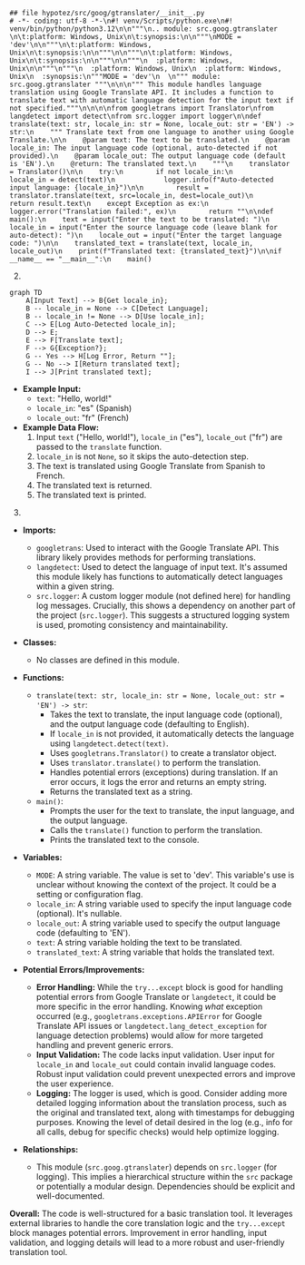 ```
## file hypotez/src/goog/gtranslater/__init__.py
# -*- coding: utf-8 -*-\n#! venv/Scripts/python.exe\n#! venv/bin/python/python3.12\n\n"""\n.. module: src.goog.gtranslater \n\t:platform: Windows, Unix\n\t:synopsis:\n\n"""\nMODE = 'dev'\n\n"""\n\t:platform: Windows, Unix\n\t:synopsis:\n\n"""\n\n"""\n\t:platform: Windows, Unix\n\t:synopsis:\n\n"""\n\n"""\n  :platform: Windows, Unix\n\n"""\n"""\n  :platform: Windows, Unix\n  :platform: Windows, Unix\n  :synopsis:\n"""MODE = 'dev'\n  \n""" module: src.goog.gtranslater """\n\n\n""" This module handles language translation using Google Translate API. It includes a function to translate text with automatic language detection for the input text if not specified."""\n\n\n\nfrom googletrans import Translator\nfrom langdetect import detect\nfrom src.logger import logger\n\ndef translate(text: str, locale_in: str = None, locale_out: str = 'EN') -> str:\n    """ Translate text from one language to another using Google Translate.\n\n    @param text: The text to be translated.\n    @param locale_in: The input language code (optional, auto-detected if not provided).\n    @param locale_out: The output language code (default is 'EN').\n    @return: The translated text.\n    """\n    translator = Translator()\n\n    try:\n        if not locale_in:\n            locale_in = detect(text)\n            logger.info(f"Auto-detected input language: {locale_in}")\n\n        result = translator.translate(text, src=locale_in, dest=locale_out)\n        return result.text\n    except Exception as ex:\n        logger.error("Translation failed:", ex)\n        return ""\n\ndef main():\n    text = input("Enter the text to be translated: ")\n    locale_in = input("Enter the source language code (leave blank for auto-detect): ")\n    locale_out = input("Enter the target language code: ")\n\n    translated_text = translate(text, locale_in, locale_out)\n    print(f"Translated text: {translated_text}")\n\nif __name__ == "__main__":\n    main()
```

2. **<algorithm>**

```mermaid
graph TD
    A[Input Text] --> B{Get locale_in};
    B -- locale_in = None --> C[Detect Language];
    B -- locale_in != None --> D[Use locale_in];
    C --> E[Log Auto-Detected locale_in];
    D --> E;
    E --> F[Translate text];
    F --> G{Exception?};
    G -- Yes --> H[Log Error, Return ""];
    G -- No --> I[Return translated text];
    I --> J[Print translated text];
```

* **Example Input:**
    * `text`: "Hello, world!"
    * `locale_in`: "es" (Spanish)
    * `locale_out`: "fr" (French)
* **Example Data Flow:**
    1. Input `text` ("Hello, world!"), `locale_in` ("es"), `locale_out` ("fr") are passed to the `translate` function.
    2. `locale_in` is not `None`, so it skips the auto-detection step.
    3. The text is translated using Google Translate from Spanish to French.
    4. The translated text is returned.
    5. The translated text is printed.

3. **<explanation>**

* **Imports:**
    * `googletrans`:  Used to interact with the Google Translate API. This library likely provides methods for performing translations.
    * `langdetect`: Used to detect the language of input text. It's assumed this module likely has functions to automatically detect languages within a given string.
    * `src.logger`: A custom logger module (not defined here) for handling log messages.  Crucially, this shows a dependency on another part of the project (`src.logger`). This suggests a structured logging system is used, promoting consistency and maintainability.

* **Classes:**
    * No classes are defined in this module.

* **Functions:**
    * `translate(text: str, locale_in: str = None, locale_out: str = 'EN') -> str`:
        * Takes the text to translate, the input language code (optional), and the output language code (defaulting to English).
        * If `locale_in` is not provided, it automatically detects the language using `langdetect.detect(text)`.
        * Uses `googletrans.Translator()` to create a translator object.
        * Uses `translator.translate()` to perform the translation.
        * Handles potential errors (exceptions) during translation. If an error occurs, it logs the error and returns an empty string.
        * Returns the translated text as a string.
    * `main()`:
        * Prompts the user for the text to translate, the input language, and the output language.
        * Calls the `translate()` function to perform the translation.
        * Prints the translated text to the console.

* **Variables:**
    * `MODE`: A string variable. The value is set to 'dev'.  This variable's use is unclear without knowing the context of the project. It could be a setting or configuration flag.
    * `locale_in`: A string variable used to specify the input language code (optional). It's nullable.
    * `locale_out`: A string variable used to specify the output language code (defaulting to 'EN').
    * `text`: A string variable holding the text to be translated.
    * `translated_text`: A string variable that holds the translated text.

* **Potential Errors/Improvements:**
    * **Error Handling:** While the `try...except` block is good for handling potential errors from Google Translate or `langdetect`, it could be more specific in the error handling.  Knowing *what* exception occurred (e.g., `googletrans.exceptions.APIError` for Google Translate API issues or `langdetect.lang_detect_exception` for language detection problems) would allow for more targeted handling and prevent generic errors.
    * **Input Validation:** The code lacks input validation.  User input for `locale_in` and `locale_out` could contain invalid language codes. Robust input validation could prevent unexpected errors and improve the user experience.
    * **Logging:** The logger is used, which is good. Consider adding more detailed logging information about the translation process, such as the original and translated text, along with timestamps for debugging purposes.  Knowing the level of detail desired in the log (e.g., info for all calls, debug for specific checks) would help optimize logging.

* **Relationships:**
    * This module (`src.goog.gtranslater`) depends on `src.logger` (for logging).  This implies a hierarchical structure within the `src` package or potentially a modular design.  Dependencies should be explicit and well-documented.


**Overall:** The code is well-structured for a basic translation tool. It leverages external libraries to handle the core translation logic and the `try...except` block manages potential errors. Improvement in error handling, input validation, and logging details will lead to a more robust and user-friendly translation tool.